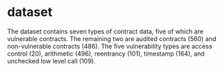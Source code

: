 # dataset

The dataset contains seven types of contract data, five of which are vulnerable contracts. The remaining two are audited contracts (560) and non-vulnerable contracts (486). The five vulnerability types are access control (20), arithmetic (496), reentrancy (101), timestamp (164), and unchecked low level call (109). 